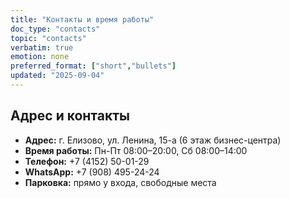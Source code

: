 ```yaml
---
title: "Контакты и время работы"
doc_type: "contacts"
topic: "contacts"
verbatim: true
emotion: none
preferred_format: ["short","bullets"]
updated: "2025-09-04"
---
```


## Адрес и контакты
<!-- aliases: ["адрес клиники","как проехать","как добраться","контакты клиники","телефон клиники","режим работы"] -->

- **Адрес:** г. Елизово, ул. Ленина, 15-а (6 этаж бизнес-центра)
- **Время работы:** Пн-Пт 08:00–20:00, Сб 08:00–14:00
- **Телефон:** +7 (4152) 50-01-29
- **WhatsApp:** +7 (908) 495-24-24
- **Парковка:** прямо у входа, свободные места
